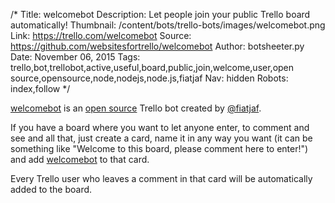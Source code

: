 /*
Title: welcomebot
Description: Let people join your public Trello board automatically!
Thumbnail: /content/bots/trello-bots/images/welcomebot.png
Link: https://trello.com/welcomebot
Source: https://github.com/websitesfortrello/welcomebot
Author: botsheeter.py
Date: November 06, 2015
Tags: trello,bot,trellobot,active,useful,board,public,join,welcome,user,open source,opensource,node,nodejs,node.js,fiatjaf
Nav: hidden
Robots: index,follow
*/

[welcomebot](https://trello.com/welcomebot) is an [open source](https://github.com/websitesfortrello/welcomebot) Trello bot created by [@fiatjaf](https://twitter.com/fiatjaf). 

If you have a board where you want to let anyone enter, to comment and see and all that, just create a card, name it in any way you want (it can be something like "Welcome to this board, please comment here to enter!") and add [welcomebot](https://trello.com/welcomebot) to that card.

Every Trello user who leaves a comment in that card will be automatically added to the board.
